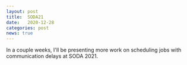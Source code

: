 ```yaml
---
layout: post
title:  SODA21
date:   2020-12-28
categories: post
news: true
---
```

In a couple weeks, I'll be presenting more work on scheduling jobs with communication delays at SODA 2021.